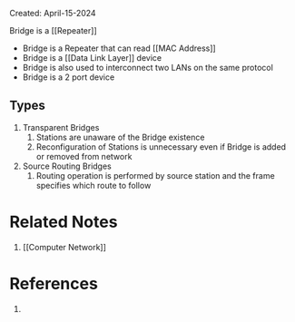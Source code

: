 Created: April-15-2024

Bridge is a [[Repeater]]

- Bridge is a Repeater that can read [[MAC Address]]
- Bridge is a [[Data Link Layer]] device
- Bridge is also used to interconnect two LANs on the same protocol
- Bridge is a 2 port device
## Types

1. Transparent Bridges
	1. Stations are unaware of the Bridge existence
	2. Reconfiguration of Stations is unnecessary even if Bridge is added or removed from network
2. Source Routing Bridges
	1. Routing operation is performed by source station and the frame specifies which route to follow

# Related Notes

1. [[Computer Network]]
# References

1. 